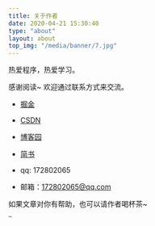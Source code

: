 ```yaml
---
title: 关于作者
date: 2020-04-21 15:30:40
type: "about"
layout: about
top_img: "/media/banner/7.jpg"
---
```

热爱程序，热爱学习。

感谢阅读~
欢迎通过联系方式来交流。

- [掘金](https://juejin.cn/user/3931509313252552)

- [CSDN](https://blog.csdn.net/weixin_43766753)

- [博客园](https://www.cnblogs.com/huan89/)

- [简书](https://www.jianshu.com/u/f313ed2976d1)

  

- qq: 172802065

- 邮箱：172802065@qq.com

如果文章对你有帮助，也可以请作者喝杯茶~

<img src="https://i.loli.net/2021/01/26/o4Li76kFOSvneTP.png" alt="微信" style="zoom: 16%;" />

